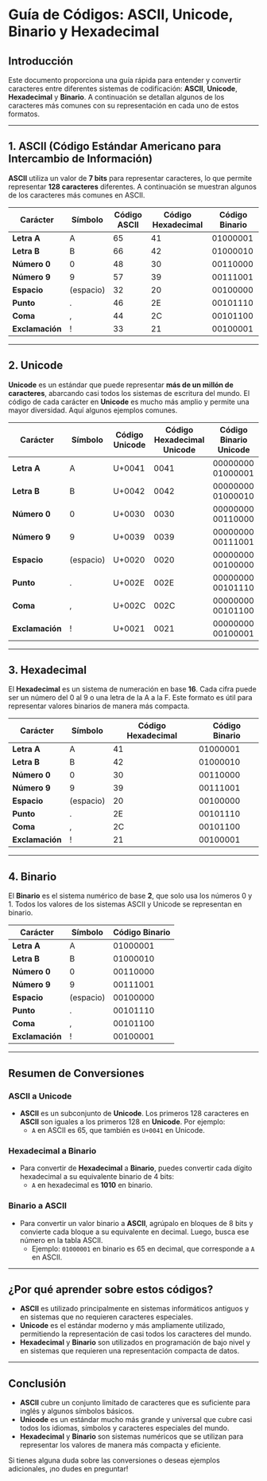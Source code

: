 # Guía de Códigos: ASCII, Unicode, Binario y Hexadecimal

## Introducción
Este documento proporciona una guía rápida para entender y convertir caracteres entre diferentes sistemas de codificación: **ASCII**, **Unicode**, **Hexadecimal** y **Binario**. A continuación se detallan algunos de los caracteres más comunes con su representación en cada uno de estos formatos.

---

## 1. **ASCII (Código Estándar Americano para Intercambio de Información)**

**ASCII** utiliza un valor de **7 bits** para representar caracteres, lo que permite representar **128 caracteres** diferentes. A continuación se muestran algunos de los caracteres más comunes en ASCII.

| **Carácter**  | **Símbolo** | **Código ASCII** | **Código Hexadecimal** | **Código Binario** |
|---------------|-------------|------------------|------------------------|--------------------|
| **Letra A**   | A           | 65               | 41                     | 01000001           |
| **Letra B**   | B           | 66               | 42                     | 01000010           |
| **Número 0**  | 0           | 48               | 30                     | 00110000           |
| **Número 9**  | 9           | 57               | 39                     | 00111001           |
| **Espacio**   | (espacio)   | 32               | 20                     | 00100000           |
| **Punto**     | .           | 46               | 2E                     | 00101110           |
| **Coma**      | ,           | 44               | 2C                     | 00101100           |
| **Exclamación** | !         | 33               | 21                     | 00100001           |

---

## 2. **Unicode**

**Unicode** es un estándar que puede representar **más de un millón de caracteres**, abarcando casi todos los sistemas de escritura del mundo. El código de cada carácter en **Unicode** es mucho más amplio y permite una mayor diversidad. Aquí algunos ejemplos comunes.

| **Carácter**  | **Símbolo** | **Código Unicode** | **Código Hexadecimal Unicode** | **Código Binario Unicode** |
|---------------|-------------|--------------------|--------------------------------|----------------------------|
| **Letra A**   | A           | U+0041             | 0041                           | 00000000 01000001         |
| **Letra B**   | B           | U+0042             | 0042                           | 00000000 01000010         |
| **Número 0**  | 0           | U+0030             | 0030                           | 00000000 00110000         |
| **Número 9**  | 9           | U+0039             | 0039                           | 00000000 00111001         |
| **Espacio**   | (espacio)   | U+0020             | 0020                           | 00000000 00100000         |
| **Punto**     | .           | U+002E             | 002E                           | 00000000 00101110         |
| **Coma**      | ,           | U+002C             | 002C                           | 00000000 00101100         |
| **Exclamación** | !         | U+0021             | 0021                           | 00000000 00100001         |

---

## 3. **Hexadecimal**

El **Hexadecimal** es un sistema de numeración en base **16**. Cada cifra puede ser un número del 0 al 9 o una letra de la A a la F. Este formato es útil para representar valores binarios de manera más compacta.

| **Carácter**  | **Símbolo** | **Código Hexadecimal** | **Código Binario** |
|---------------|-------------|------------------------|--------------------|
| **Letra A**   | A           | 41                     | 01000001           |
| **Letra B**   | B           | 42                     | 01000010           |
| **Número 0**  | 0           | 30                     | 00110000           |
| **Número 9**  | 9           | 39                     | 00111001           |
| **Espacio**   | (espacio)   | 20                     | 00100000           |
| **Punto**     | .           | 2E                     | 00101110           |
| **Coma**      | ,           | 2C                     | 00101100           |
| **Exclamación** | !         | 21                     | 00100001           |

---

## 4. **Binario**

El **Binario** es el sistema numérico de base **2**, que solo usa los números 0 y 1. Todos los valores de los sistemas ASCII y Unicode se representan en binario.

| **Carácter**  | **Símbolo** | **Código Binario** |
|---------------|-------------|--------------------|
| **Letra A**   | A           | 01000001           |
| **Letra B**   | B           | 01000010           |
| **Número 0**  | 0           | 00110000           |
| **Número 9**  | 9           | 00111001           |
| **Espacio**   | (espacio)   | 00100000           |
| **Punto**     | .           | 00101110           |
| **Coma**      | ,           | 00101100           |
| **Exclamación** | !         | 00100001           |

---

## Resumen de Conversiones

### ASCII a Unicode
- **ASCII** es un subconjunto de **Unicode**. Los primeros 128 caracteres en **ASCII** son iguales a los primeros 128 en **Unicode**. Por ejemplo:
  - `A` en ASCII es 65, que también es `U+0041` en Unicode.

### Hexadecimal a Binario
- Para convertir de **Hexadecimal** a **Binario**, puedes convertir cada dígito hexadecimal a su equivalente binario de 4 bits:
  - `A` en hexadecimal es **1010** en binario.
  
### Binario a ASCII
- Para convertir un valor binario a **ASCII**, agrúpalo en bloques de 8 bits y convierte cada bloque a su equivalente en decimal. Luego, busca ese número en la tabla ASCII.
  - Ejemplo: `01000001` en binario es 65 en decimal, que corresponde a `A` en ASCII.

---

## ¿Por qué aprender sobre estos códigos?

- **ASCII** es utilizado principalmente en sistemas informáticos antiguos y en sistemas que no requieren caracteres especiales.
- **Unicode** es el estándar moderno y más ampliamente utilizado, permitiendo la representación de casi todos los caracteres del mundo.
- **Hexadecimal** y **Binario** son utilizados en programación de bajo nivel y en sistemas que requieren una representación compacta de datos.

---

## Conclusión

- **ASCII** cubre un conjunto limitado de caracteres que es suficiente para inglés y algunos símbolos básicos.
- **Unicode** es un estándar mucho más grande y universal que cubre casi todos los idiomas, símbolos y caracteres especiales del mundo.
- **Hexadecimal** y **Binario** son sistemas numéricos que se utilizan para representar los valores de manera más compacta y eficiente.

Si tienes alguna duda sobre las conversiones o deseas ejemplos adicionales, ¡no dudes en preguntar!